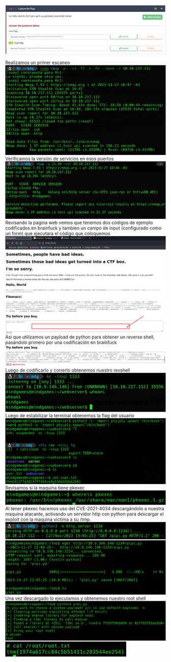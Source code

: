 ![](../../Images/Pasted%20image%2020231127184501.png)

Realizamos un primer escaneo
![](../../Images/Pasted%20image%2020231127185134.png)
Verificamos la versión de servicios en esos puertos
![](../../Images/Pasted%20image%2020231127185152.png)
Revisando la pagina web vemos que tenemos dos códigos de ejemplo codificados en brainfuck y tambien un campo de input (configurado como un form) que ejecutara el código que coloquemos
![](../../Images/Pasted%20image%2020231127185540.png)
Asi que utilizamos un payload de python para obtener un reverse shell, pasándolo primero por una codificación en brainfuck
![](../../Images/Pasted%20image%2020231127185848.png)
Luego de codificarlo y correrlo obtenemos nuestro revshell
![](../../Images/Pasted%20image%2020231127185909.png)
Luego de estabilizar la terminal obtenemos la flag del usuario
![](../../Images/Pasted%20image%2020231127190334.png)
Revisamos si la maquina tiene pkexec
![](../../Images/Pasted%20image%2020231127190406.png)
Al tener pkexec hacemos uso del CVE-2021-4034 descargándolo a nuestra maquina atacante, activando un servidor http con python para descargar el exploit con la maquina victima a su /tmp.
![](../../Images/Pasted%20image%2020231127190726.png)
![](../../Images/Pasted%20image%2020231127190738.png)
Una vez descargado lo ejecutamos y obtenemos nuestro root shell
![](../../Images/Pasted%20image%2020231127190757.png)
![](../../Images/Pasted%20image%2020231127190804.png)
